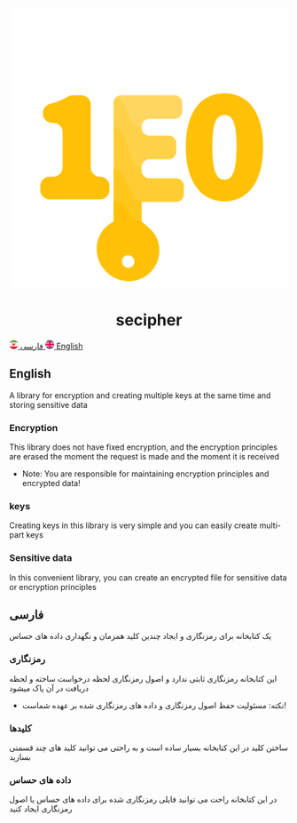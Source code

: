 <img src="./icon.svg" alt="secipher icon">
<h1 align="center">secipher</h1>
<a href="#فارسی" >
    <span>
        <img src="./ir.png" alt="iran icon" width="16" height="16">
    </span>
    <span>فارسی</span>
</a>
<a href="#English" >
    <span>
        <img src="./en.png" alt="iran icon" width="16" height="16">
    </span>
    <span>English</span>
</a>

## English
A library for encryption and creating multiple keys at the same time and storing sensitive data

### Encryption
This library does not have fixed encryption, and the encryption principles are erased the moment the request is made and the moment it is received
  - Note: You are responsible for maintaining encryption principles and encrypted data!

### keys
Creating keys in this library is very simple and you can easily create multi-part keys

### Sensitive data
In this convenient library, you can create an encrypted file for sensitive data or encryption principles



## فارسی
یک کتابخانه برای رمزنگاری و ایجاد چندین کلید همزمان و نگهداری داده های حساس

### رمزنگاری
این کتابخانه رمزنگاری ثابتی ندارد و اصول رمزنگاری لحظه درخواست ساخته و لحظه دریافت در آن پاک میشود
 - نکته: مسئولیت حفظ اصول رمزنگاری و داده های رمزنگاری شده بر عهده شماست!

### کلیدها
ساختن کلید در این کتابخانه بسیار ساده است و به راحتی می توانید کلید های چند قسمتی بسازید

### داده های حساس
در این کتابخانه راحت می توانید فایلی رمزنگاری شده برای داده های حساس یا اصول رمزنگاری ایجاد کنید